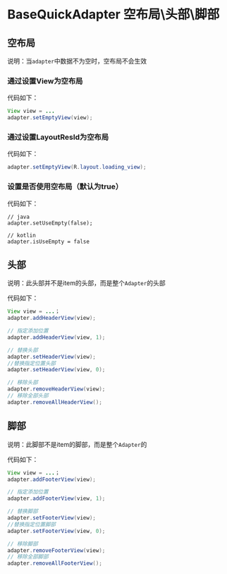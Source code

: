 # BaseQuickAdapter 空布局\头部\脚部

## 空布局

说明：当`adapter`中数据不为空时，空布局不会生效

### 通过设置View为空布局

代码如下：

```java
View view = ...
adapter.setEmptyView(view);
```

### 通过设置LayoutResId为空布局

代码如下：

```java
adapter.setEmptyView(R.layout.loading_view);
```



### 设置是否使用空布局（默认为true）

代码如下：

```
// java
adapter.setUseEmpty(false);

// kotlin
adapter.isUseEmpty = false
```



## 头部

说明：此头部并不是item的头部，而是整个`Adapter`的头部

代码如下：

```java
View view = ...；
adapter.addHeaderView(view);

// 指定添加位置
adapter.addHeaderView(view, 1);

// 替换头部
adapter.setHeaderView(view);
//替换指定位置头部
adapter.setHeaderView(view, 0);

// 移除头部
adapter.removeHeaderView(view);
// 移除全部头部
adapter.removeAllHeaderView();
```

## 脚部

说明：此脚部不是item的脚部，而是整个`Adapter`的

代码如下：

```java
View view = ...；
adapter.addFooterView(view);

// 指定添加位置
adapter.addFooterView(view, 1);

// 替换脚部
adapter.setFooterView(view);
//替换指定位置脚部
adapter.setFooterView(view, 0);

// 移除脚部
adapter.removeFooterView(view);
// 移除全部脚部
adapter.removeAllFooterView();
```

